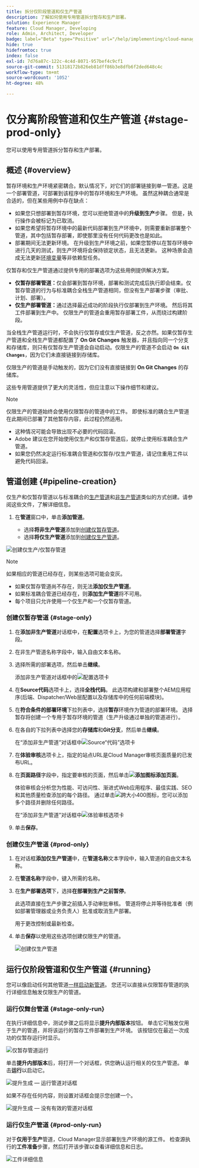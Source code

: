 ```yaml
---
title: 拆分仅阶段管道和仅生产管道
description: 了解如何使用专用管道拆分暂存和生产部署。
solution: Experience Manager
feature: Cloud Manager, Developing
role: Admin, Architect, Developer
badge: label="Beta" type="Positive" url="/help/implementing/cloud-manager/release-notes/current.md网站#staging-production-only-pipelines"
hide: true
hidefromtoc: true
index: false
exl-id: 7d76a87c-122c-4c4d-8071-957bef4c9cf1
source-git-commit: 51318172b826eb81dff86b3e8dfb6f2ded648c4c
workflow-type: tm+mt
source-wordcount: '1052'
ht-degree: 48%

---
```


# 仅分离阶段管道和仅生产管道 {#stage-prod-only}

您可以使用专用管道拆分暂存和生产部署。

## 概述 {#overview}

暂存环境和生产环境紧密耦合。默认情况下，对它们的部署链接到单一管道。这是一个部署管道，可部署到该程序中的暂存环境和生产环境。 虽然这种耦合通常是合适的，但在某些用例中存在缺点：

* 如果您只想部署到暂存环境，您可以拒绝管道中的&#x200B;**升级到生产**&#x200B;步骤。 但是，执行操作会被标记为已取消。
* 如果您希望将暂存环境中的最新代码部署到生产环境中，则需要重新部署整个管道，其中包括暂存部署，即使那里没有任何代码更改也是如此。
* 部署期间无法更新环境。 在升级到生产环境之前，如果您暂停以在暂存环境中进行几天的测试，则生产环境将会保持锁定状态，且无法更新。 这种场景会造成无法更新[环境变量](/help/implementing/cloud-manager/environment-variables.md)等非依赖型任务。

仅暂存和仅生产管道通过提供专用的部署选项为这些用例提供解决方案。

* **仅暂存部署管道：**&#x200B;仅会部署到暂存环境，部署和测试完成后执行即会结束。仅暂存管道的行为与标准耦合全栈生产管道相同，但没有生产部署步骤（审批、计划、部署）。
* **仅生产部署管道：**&#x200B;通过选择最近成功的阶段执行仅部署到生产环境。 然后将其工件部署到生产中。 仅限生产的管道会重用暂存部署工件，从而绕过构建阶段。

当全栈生产管道运行时，不会执行仅暂存或仅生产管道，反之亦然。如果仅暂存生产管道和全栈生产管道都配置了 **On Git Changes** 触发器，并且指向同一个分支和存储库，则只有仅暂存生产管道会自动启动。仅限生产的管道不会启动 **`On Git Changes`**，因为它们未直接链接到存储库。

仅限生产的管道是手动触发的，因为它们没有直接链接到 **On Git Changes** 的存储库。

这些专用管道提供了更大的灵活性，但应注意以下操作细节和建议。

>[!NOTE]
>
>仅限生产的管道始终会使用仅限暂存的管道中的工件。 即使标准的耦合生产管道在此期间已部署了其他暂存内容，此过程仍然适用。
>
>* 这种情况可能会导致出现不必要的代码回滚。
>* Adobe 建议在您开始使用仅生产和仅暂存管道后，就停止使用标准耦合生产管道。
>* 如果您仍然决定运行标准耦合管道和仅暂存/仅生产管道，请记住重用工件以避免代码回滚。

## 管道创建 {#pipeline-creation}

仅生产和仅暂存管道以与标准耦合的[生产管道](/help/implementing/cloud-manager/configuring-pipelines/configuring-production-pipelines.md)和[非生产管道](/help/implementing/cloud-manager/configuring-pipelines/configuring-non-production-pipelines.md)类似的方式创建。请参阅这些文件，了解详细信息。

1. 在&#x200B;**管道**&#x200B;窗口中，单击&#x200B;**添加管道**。

   * 选择&#x200B;**将非生产管道**&#x200B;添加到[创建仅暂存管道](#stage-only)。
   * 选择&#x200B;**将仅生产管道**&#x200B;添加到[创建仅生产管道](#prod-only)。

![创建仅生产/仅暂存管道](/help/implementing/cloud-manager/configuring-pipelines/assets/prod-stage-pipeline.png)

>[!NOTE]
>
>如果相应的管道已经存在，则某些选项可能会变灰。
>
>* 如果仅暂存管道尚不存在，则无法&#x200B;**添加仅生产管道**。
>* 如果标准耦合管道已经存在，则&#x200B;**添加生产管道**&#x200B;将不可用。
>* 每个项目只允许使用一个仅生产和一个仅暂存管道。

### 创建仅暂存管道 {#stage-only}

1. 在&#x200B;**添加非生产管道**&#x200B;对话框中，在&#x200B;**配置**&#x200B;选项卡上，为您的管道选择&#x200B;**部署管道**&#x200B;字段。
1. 在非生产管道名称字段中，输入自由文本名称。
1. 选择所需的部署选项，然后单击&#x200B;**继续**。

   添加非生产管道对话框中的![配置选项卡](/help/implementing/cloud-manager/configuring-pipelines/assets/add-non-prod-pipeline-1.png)

1. 在&#x200B;**Source代码**&#x200B;选项卡上，选择&#x200B;**全栈代码**。 此选项构建和部署整个AEM应用程序(后端、Dispatcher/Web层配置以及存储库中的任何前端模块)。

1. 在&#x200B;**符合条件的部署环境**&#x200B;下拉列表中，选择&#x200B;**暂存**&#x200B;环境作为管道的部署环境。 选择暂存将创建一个专用于暂存环境的管道（生产升级通过单独的管道进行）。

1. 在各自的下拉列表中选择您的&#x200B;**存储库**&#x200B;和&#x200B;**Git分支**，然后单击&#x200B;**继续**。

   在“添加非生产管道”对话框中![Source“代码”选项卡](/help/implementing/cloud-manager/configuring-pipelines/assets/add-non-prod-pipeline-2.png)

1. 在&#x200B;**体验审核**&#x200B;选项卡上，指定的站点URL是Cloud Manager审核页面质量的已发布URL。

1. 在&#x200B;**页面路径**&#x200B;字段中，指定要审核的页面，然后单击&#x200B;**![添加图标](https://spectrum.adobe.com/static/icons/workflow_18/Smock_Add_18_N.svg)添加页面**。

   体验审核会分析您为性能、可访问性、渐进式Web应用程序、最佳实践、SEO和其他质量检查添加的每个路径。 通过单击![跨大小400图标](https://spectrum.adobe.com/static/icons/ui_18/CrossSize400.svg)，您可以添加多个路径并删除任何路径。

   在“添加非生产管道”对话框中![体验审核选项卡](/help/implementing/cloud-manager/configuring-pipelines/assets/add-non-prod-pipeline-3.png)

1. 单击&#x200B;**保存**。


### 创建仅生产管道 {#prod-only}

1. 在对话框&#x200B;**添加仅生产管道**&#x200B;中，在&#x200B;**管道名称**&#x200B;文本字段中，输入管道的自由文本名称。
1. 在&#x200B;**管道名称**&#x200B;字段中，键入所需的名称。
1. 在&#x200B;**生产部署选项**&#x200B;下，选择&#x200B;**在部署到生产之前暂停**。

   此选项直接在生产步骤之前插入手动审批审核。 管道将停止并等待批准者（例如部署管理器或业务负责人）批准或取消生产部署。

   用于更改控制或最新检查。

1. 单击&#x200B;**保存**&#x200B;以使用这些选项创建仅限生产的管道。

   ![创建仅生产管道](/help/implementing/cloud-manager/configuring-pipelines/assets/add-production-only-pipeline.png)

## 运行仅阶段管道和仅生产管道 {#running}

您可以像启动任何其他管道[一样启动新管道](/help/implementing/cloud-manager/configuring-pipelines/managing-pipelines.md#running-pipelines)。 您还可以直接从仅限暂存管道的执行详细信息触发仅限生产的管道。

<!-- * Stage-only and prod-only pipelines offer a new [emergency mode](#emergency-mode) to skip testing.
Prod-only pipeline run can be triggered directly from the execution details of a [stage-only pipeline](#stage-only-run).


### Emergency Mode {#emergency-mode}

When starting production-only and staging-online pipelines, you are prompted to confirm the start and how it starts.

* **Normal Mode** is a standard run and includes stage testing steps.
* **Emergency Mode** skips stage testing steps.

![Emergency Mode](/help/assets/configure-pipelines/emergency-mode.png) -->

### 运行仅舞台管道 {#stage-only-run}

在执行详细信息中，测试步骤之后将显示&#x200B;**提升内部版本**&#x200B;按钮。 单击它可触发仅用于生产的管道，并将该运行的暂存工件部署到生产环境。 该按钮仅在最近一次成功的仅暂存运行时显示。

![仅暂存管道运行](/help/implementing/cloud-manager/configuring-pipelines/assets/stage-only-pipelines-run.png)

单击&#x200B;**提升内部版本**&#x200B;后，将打开一个对话框，供您确认运行相关的仅生产管道。 单击&#x200B;**运行**&#x200B;以启动它。

![提升生成 — 运行管道对话框](/help/implementing/cloud-manager/configuring-pipelines/assets/promote-build-run.png)

如果不存在任何内容，则设置对话框会提示您创建一个。

![提升生成 — 没有有效的管道对话框](/help/implementing/cloud-manager/configuring-pipelines/assets/promote-build-no-valid-pipeline.png)


### 运行仅生产管道 {#prod-only-run}

对于&#x200B;**仅用于生产**&#x200B;管道，Cloud Manager显示部署到生产环境的源工件。 检查源执行的&#x200B;**工件准备**&#x200B;步骤，然后打开该步骤以查看详细信息和日志。


![工件详细信息](/help/implementing/cloud-manager/configuring-pipelines/assets/prod-only-pipelines-run.png)

